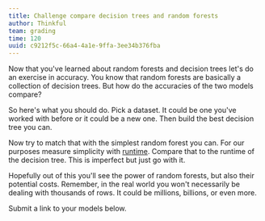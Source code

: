 ```yaml
---
title: Challenge compare decision trees and random forests
author: Thinkful
team: grading
time: 120
uuid: c9212f5c-66a4-4a1e-9ffa-3ee34b376fba
---
```


Now that you've learned about random forests and decision trees let's do an exercise in accuracy. You know that random forests are basically a collection of decision trees. But how do the accuracies of the two models compare?

So here's what you should do. Pick a dataset. It could be one you've worked with before or it could be a new one. Then build the best decision tree you can.

Now try to match that with the simplest random forest you can. For our purposes measure simplicity with [runtime](http://stackoverflow.com/questions/1557571/how-to-get-time-of-a-python-program-execution). Compare that to the runtime of the decision tree. This is imperfect but just go with it.

Hopefully out of this you'll see the power of random forests, but also their potential costs. Remember, in the real world you won't necessarily be dealing with thousands of rows. It could be millions, billions, or even more.

Submit a link to your models below.
